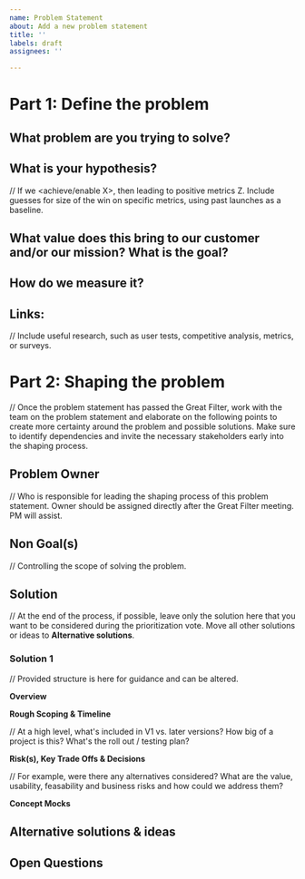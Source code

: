 ```yaml
---
name: Problem Statement 
about: Add a new problem statement
title: ''
labels: draft
assignees: ''

---
```


# Part 1: Define the problem

## What problem are you trying to solve?

## What is your hypothesis?

  // If we <achieve/enable X>, then <user behavior Y changes in this way> leading to positive metrics Z. Include guesses for size of the win on specific metrics, using past launches as a baseline. 

## What value does this bring to our customer and/or our mission? What is the goal?

## How do we measure it?

## Links:
  
  // Include useful research, such as user tests, competitive analysis, metrics, or surveys.
  
  

# Part 2: Shaping the problem 
  
  // Once the problem statement has passed the Great Filter, work with the team on the problem statement and elaborate on the following points to create more certainty around the problem and possible solutions. Make sure to identify dependencies and invite the necessary stakeholders early into the shaping process. 
  
## Problem Owner

  // Who is responsible for leading the shaping process of this problem statement. Owner should be assigned directly after the Great Filter meeting. PM will assist. 

## Non Goal(s)
  
  // Controlling the scope of solving the problem. 
 
## Solution
  
  // At the end of the process, if possible, leave only the solution here that you want to be considered during the prioritization vote.  Move all other solutions or ideas to **Alternative solutions**. 
  
### Solution 1
  
  // Provided structure is here for guidance and can be altered. 
  
**Overview**
  
**Rough Scoping & Timeline**

  // At a high level, what's included in V1 vs. later versions? How big of a project is this? What's the roll out / testing plan? 

**Risk(s), Key Trade Offs & Decisions**

  // For example, were there any alternatives considered? What are the value, usability, feasability and business risks and how could we address them? 

**Concept Mocks**
  
## Alternative solutions & ideas
 
## Open Questions
